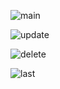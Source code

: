 ![main](https://github.com/Dpehect/Flutter-Firebase-CRUD/assets/105203804/9f5a16cc-2532-4ce8-a5e6-f84cf667059b)

![update](https://github.com/Dpehect/Flutter-Firebase-CRUD/assets/105203804/55461cd8-66f9-4929-bc0b-435e13bc89de)



![delete](https://github.com/Dpehect/Flutter-Firebase-CRUD/assets/105203804/f4b0496a-7c3f-4fb5-be80-811b8876d6b5)





![last](https://github.com/Dpehect/Flutter-Firebase-CRUD/assets/105203804/04e55275-3463-42e3-82de-bae6f17e1ac0)
